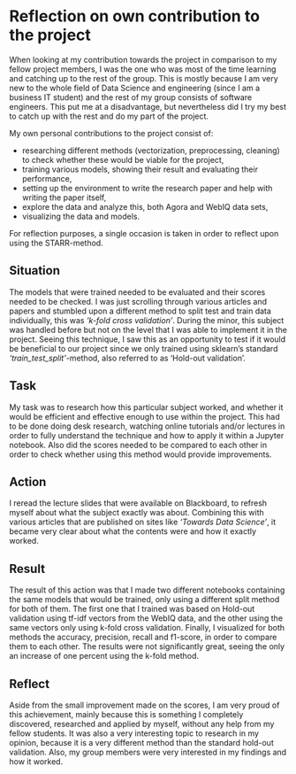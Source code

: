 # Reflection on own contribution to the project

When looking at my contribution towards the project in comparison to my fellow project members, I was the one who was most of the time learning and catching up to the rest of the group. This is mostly because I am very new to the whole field of Data Science and engineering (since I am a business IT student) and the rest of my group consists of software engineers. This put me at a disadvantage, but nevertheless did I try my best to catch up with the rest and do my part of the project.

My own personal contributions to the project consist of:

* researching different methods (vectorization, preprocessing, cleaning) to check whether these would be viable for the project,
* training various models, showing their result and evaluating their performance,
* setting up the environment to write the research paper and help with writing the paper itself,
* explore the data and analyze this, both Agora and WebIQ data sets,
* visualizing the data and models.

For reflection purposes, a single occasion is taken in order to reflect upon using the STARR-method.

## Situation

The models that were trained needed to be evaluated and their scores needed to be checked. I was just scrolling through various articles and papers and stumbled upon a different method to split test and train data individually, this was *‘k-fold cross validation’*. During the minor, this subject was handled before but not on the level that I was able to implement it in the project. Seeing this technique, I saw this as an opportunity to test if it would be beneficial to our project since we only trained using sklearn’s standard *‘train_test_split’*-method, also referred to as ‘Hold-out validation’.

## Task

My task was to research how this particular subject worked, and whether it would be efficient and effective enough to use within the project. This had to be done doing desk research, watching online tutorials and/or lectures in order to fully understand the technique and how to apply it within a Jupyter notebook. Also did the scores needed to be compared to each other in order to check whether using this method would provide improvements.

## Action

I reread the lecture slides that were available on Blackboard, to refresh myself about what the subject exactly was about. Combining this with various articles that are published on sites like *‘Towards Data Science’*, it became very clear about what the contents were and how it exactly worked.

## Result

The result of this action was that I made two different notebooks containing the same models that would be trained, only using a different split method for both of them. The first one that I trained was based on Hold-out validation using tf-idf vectors from the WebIQ data, and the other using the same vectors only using k-fold cross validation. Finally, I visualized for both methods the accuracy, precision, recall and f1-score, in order to compare them to each other. The results were not significantly great, seeing the only an increase of one percent using the k-fold method.

## Reflect

Aside from the small improvement made on the scores, I am very proud of this achievement, mainly because this is something I completely discovered, researched and applied by myself, without any help from my fellow students. It was also a very interesting topic to research in my opinion, because it is a very different method than the standard hold-out validation. Also, my group members were very interested in my findings and how it worked.
